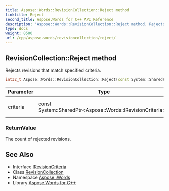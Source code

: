 ```yaml
---
title: Aspose::Words::RevisionCollection::Reject method
linktitle: Reject
second_title: Aspose.Words for C++ API Reference
description: 'Aspose::Words::RevisionCollection::Reject method. Rejects revisions that match specified criteria in C++.'
type: docs
weight: 8500
url: /cpp/aspose.words/revisioncollection/reject/
---
```

## RevisionCollection::Reject method


Rejects revisions that match specified criteria.

```cpp
int32_t Aspose::Words::RevisionCollection::Reject(const System::SharedPtr<Aspose::Words::IRevisionCriteria> &criteria)
```


| Parameter | Type | Description |
| --- | --- | --- |
| criteria | const System::SharedPtr\<Aspose::Words::IRevisionCriteria\>\& | The [IRevisionCriteria](../../irevisioncriteria/) implementation. |

### ReturnValue

The count of rejected revisions.

## See Also

* Interface [IRevisionCriteria](../../irevisioncriteria/)
* Class [RevisionCollection](../)
* Namespace [Aspose::Words](../../)
* Library [Aspose.Words for C++](../../../)
